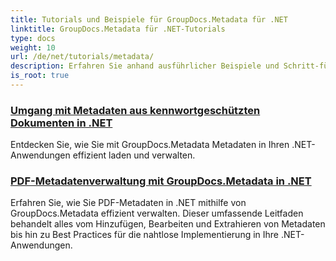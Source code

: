 ```yaml
---
title: Tutorials und Beispiele für GroupDocs.Metadata für .NET
linktitle: GroupDocs.Metadata für .NET-Tutorials
type: docs
weight: 10
url: /de/net/tutorials/metadata/
description: Erfahren Sie anhand ausführlicher Beispiele und Schritt-für-Schritt-Anleitungen, wie Sie Metadaten in verschiedenen Dateiformaten bearbeiten.
is_root: true
---
```


### [Umgang mit Metadaten aus kennwortgeschützten Dokumenten in .NET](./load-metadata/)
Entdecken Sie, wie Sie mit GroupDocs.Metadata Metadaten in Ihren .NET-Anwendungen effizient laden und verwalten.
### [PDF-Metadatenverwaltung mit GroupDocs.Metadata in .NET](./pdf-metadata-management/)
Erfahren Sie, wie Sie PDF-Metadaten in .NET mithilfe von GroupDocs.Metadata effizient verwalten. Dieser umfassende Leitfaden behandelt alles vom Hinzufügen, Bearbeiten und Extrahieren von Metadaten bis hin zu Best Practices für die nahtlose Implementierung in Ihre .NET-Anwendungen.